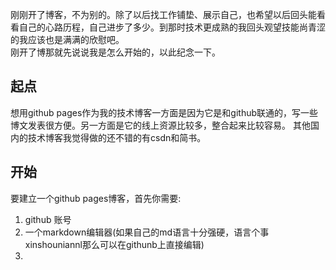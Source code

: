 刚刚开了博客，不为别的。除了以后找工作铺垫、展示自己，也希望以后回头能看看自己的心路历程，自己进步了多少。到那时技术更成熟的我回头观望技能尚青涩的我应该也是满满的欣慰吧。<br>
刚开了博那就先说说我是怎么开始的，以此纪念一下。

## 起点
想用github pages作为我的技术博客一方面是因为它是和github联通的，写一些博文发表很方便。另一方面是它的线上资源比较多，整合起来比较容易。
其他国内的技术博客我觉得做的还不错的有csdn和简书。

## 开始
要建立一个github pages博客，首先你需要:

 1. github 账号
 2. 一个markdown编辑器(如果自己的md语言十分强硬，语言个事xinshouniannl那么可以在githunb上直接编辑)
 3. 

<!--stackedit_data:
eyJoaXN0b3J5IjpbLTU3NDQ2NzAwNSw5ODc1MDQ0MTRdfQ==
-->